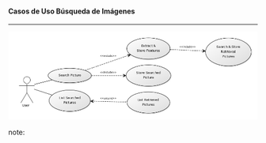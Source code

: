 #### Casos de Uso Búsqueda de Imágenes
-------------------------------------
![Casos de uso de búsqueda de imágenes](resources/user_case_searchpictures.png)<!-- .element: class="" style="border:0px;box-shadow: 0 0 0 rgba(0, 0, 0, 0);" -->

note:

